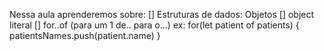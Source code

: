 Nessa aula aprenderemos sobre:
[] Estruturas de dados: Objetos 
[] object literal 
[] for..of (para um 1 de.. para o...)
ex:
for(let patient of patients) {
  patientsNames.push(patient.name)
}